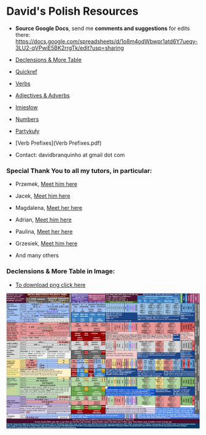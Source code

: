 # David's Polish Resources

 * **Source Google Docs**, send me **comments and suggestions** for edits there: https://docs.google.com/spreadsheets/d/1o8m4odWbwpr1atd6Y7ueqy-3LU2-qVPwiE5BK2rrgTk/edit?usp=sharing

 * [Declensions & More Table](PolishNotes.pdf)

 * [Quickref](Quickref.pdf)

 * [Verbs](Verbs.pdf)

 * [Adjectives & Adverbs](AdjAdv.pdf)

 * [Imiesłow](Imieslow.pdf)

 * [Numbers](Numbers.pdf)

 * [Partykuły](Partykuly.pdf)
 
 * [Verb Prefixes](Verb Prefixes.pdf)
 
 * Contact: davidbranquinho at gmail dot com

### Special Thank You to all my tutors, in particular:

* Przemek, [Meet him here](https://www.italki.com/teacher/1166474)

* Jacek, [Meet him here](https://www.italki.com/teacher/5687854)

* Magdalena, [Meet her here](https://www.italki.com/teacher/5366273)

* Adrian, [Meet him here](https://www.italki.com/teacher/4008063)

* Paulina, [Meet her here](https://www.italki.com/teacher/4326690)

* Grzesiek, [Meet him here](https://www.italki.com/teacher/1509498)

* And many others

### Declensions & More Table in Image:

* [To download png click here](https://github.com/david04/polishresources/raw/master/Declensions.png)

![Declensions table](Declensions.png)
